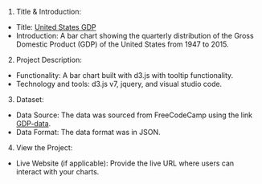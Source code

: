 
1. Title & Introduction:
  * Title:  [United States GDP]()
  * Introduction: A bar chart showing the quarterly distribution of the Gross Domestic Product (GDP) of the United States from 1947 to 2015. 

2. Project Description:
  * Functionality: A bar chart built with d3.js with tooltip functionality. 
  * Technology and tools: d3.js v7, jquery, and visual studio code.

3. Dataset:
  * Data Source: The data was sourced from FreeCodeCamp using the link [GDP-data](https://raw.githubusercontent.com/freeCodeCamp/ProjectReferenceData/master/GDP-data.json).
  * Data Format: The data format was in JSON.

4. View the Project:
  * Live Website (if applicable): Provide the live URL where users can interact with your charts.

